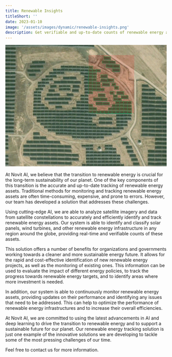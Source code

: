 ```yaml
---
title: Renewable Insights
titleShort: ''
date: 2023-01-10
image: '/assets/images/dynamic/renewable-insights.png'
description: Get verifiable and up-to-date counts of renewable energy assets in any region with our global AI working through satellite constellations
---
```


![Photo of Renewable Insights](/assets/images/dynamic/renewable-insights.png)

At Novit AI, we believe that the transition to renewable energy is crucial for the long-term sustainability of our planet. One of the key components of this transition is the accurate and up-to-date tracking of renewable energy assets. Traditional methods for monitoring and tracking renewable energy assets are often time-consuming, expensive, and prone to errors. However, our team has developed a solution that addresses these challenges.

Using cutting-edge AI, we are able to analyze satellite imagery and data from satellite constellations to accurately and efficiently identify and track renewable energy assets. Our system is able to identify and classify solar panels, wind turbines, and other renewable energy infrastructure in any region around the globe, providing real-time and verifiable counts of these assets.

This solution offers a number of benefits for organizations and governments working towards a cleaner and more sustainable energy future. It allows for the rapid and cost-effective identification of new renewable energy projects, as well as the monitoring of existing ones. This information can be used to evaluate the impact of different energy policies, to track the progress towards renewable energy targets, and to identify areas where more investment is needed.

In addition, our system is able to continuously monitor renewable energy assets, providing updates on their performance and identifying any issues that need to be addressed. This can help to optimize the performance of renewable energy infrastructures and to increase their overall efficiencies.

At Novit AI, we are committed to using the latest advancements in AI and deep learning to drive the transition to renewable energy and to support a sustainable future for our planet. Our renewable energy tracking solution is just one example of the innovative solutions we are developing to tackle some of the most pressing challenges of our time.

Feel free to contact us for more information.
